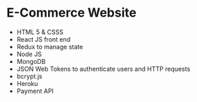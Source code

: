 # E-Commerce Website

- HTML 5 & CSSS 
- React JS front end 
- Redux to manage state 
- Node JS 
- MongoDB
- JSON Web Tokens  to authenticate users and HTTP requests 
- bcrypt.js
- Heroku 
- Payment API

